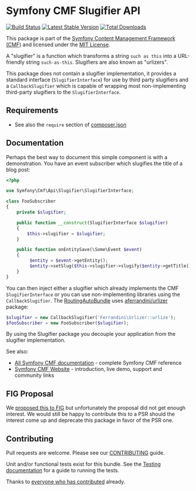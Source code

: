 # Symfony CMF Slugifier API

[![Build Status](https://travis-ci.org/symfony-cmf/slugifier-api.svg?branch=master)](https://travis-ci.org/symfony-cmf/slugifier-api)
[![Latest Stable Version](https://poser.pugx.org/symfony-cmf/slugifier-api/version.png)](https://packagist.org/packages/symfony-cmf/slugifier-api)
[![Total Downloads](https://poser.pugx.org/symfony-cmf/slugifier-api/d/total.png)](https://packagist.org/packages/symfony-cmf/slugifier-api)

This package is part of the [Symfony Content Management Framework (CMF)](http://cmf.symfony.com/)
and licensed under the [MIT License](LICENSE).

A "slugifier" is a function which transforms a string `such as this` into a
URL-friendly string `such-as-this`. Slugifiers are also known as "urlizers".

This package does not contain a slugifier implementation, it provides a
standard interface (`SlugifierInterface`) for use by third party slugifiers
and a `CallbackSlugifier` which is capable of wrapping most non-implementing
third-party slugifiers to the `SlugifierInterface`.

## Requirements

* See also the `require` section of [composer.json](composer.json)

## Documentation

Perhaps the best way to document this simple component is with a
demonstration. You have an event subscriber which slugifies the title of a
blog post:

```php
<?php

use Symfony\Cmf\Api\Slugifier\SlugifierInterface;

class FooSubscriber
{
    private $slugifier;

    public function __construct(SlugifierInterface $slugifier)
    {
        $this->slugifier = $slugifier;
    }

    public function onEntitySave(\Some\Event $event)
    {
         $entity = $event->getEntity();
         $entity->setSlug($this->slugifier->slugify($entity->getTitle());
    }
}
```

You can then inject either a slugifier which already implements the CMF
``SlugifierInterface`` or you can use non-implementing libraries using the
`CallbackSlugifier`. The
[RoutingAutoBundle](https://github.com/symfony-cmf/RoutingAutoBundle) uses
[aferrandini/urlizer](https://github.com/aferrandini/Urlizer) package:

```php
$slugifier = new CallbackSlugifier('Ferrandini\Urlizer::urlize');
$fooSubscriber = new FooSubscriber($slugifier);
```

By using the Slugifier package you decouple your application from the slugifier
implementation.

See also:

* [All Symfony CMF documentation](http://symfony.com/doc/master/cmf/index.html) - complete Symfony CMF reference
* [Symfony CMF Website](http://cmf.symfony.com/) - introduction, live demo, support and community links

## FIG Proposal

We [proposed this to
FIG](https://groups.google.com/forum/?fromgroups=#!topic/php-fig/J-6s9Wlyk-A)
but unfortunately the proposal did not get enough interest. We would still be
happy to contribute this to a PSR should the interest come up and deprecate
this package in favor of the PSR one.

## Contributing

Pull requests are welcome. Please see our
[CONTRIBUTING](https://github.com/symfony-cmf/symfony-cmf/blob/master/CONTRIBUTING.md)
guide.

Unit and/or functional tests exist for this bundle. See the
[Testing documentation](http://symfony.com/doc/master/cmf/components/testing.html)
for a guide to running the tests.

Thanks to
[everyone who has contributed](https://github.com/symfony-cmf/RoutingBundle/contributors) already.
